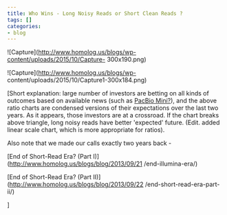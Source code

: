 ```yaml
---
title: Who Wins - Long Noisy Reads or Short Clean Reads ?
tags: []
categories:
- blog
---
```

![Capture](http://www.homolog.us/blogs/wp-content/uploads/2015/10/Capture-
300x190.png)
<!--more-->

![Capture](http://www.homolog.us/blogs/wp-
content/uploads/2015/10/Capture1-300x184.png)

[Short explanation: large number of investors are betting on all kinds of
outcomes based on available news (such as [PacBio
Mini?](http://www.homolog.us/blogs/blog/2015/09/30/pacbio-mini/)), and the
above ratio charts are condensed versions of their expectations over the last
two years. As it appears, those investors are at a crossroad. If the chart
breaks above triangle, long noisy reads have better 'expected' future. (Edit.
added linear scale chart, which is more appropriate for ratios).

Also note that we made our calls exactly two years back -

[End of Short-Read Era? (Part I)](http://www.homolog.us/blogs/blog/2013/09/21
/end-illumina-era/)

[End of Short-Read Era? (Part II)](http://www.homolog.us/blogs/blog/2013/09/22
/end-short-read-era-part-ii/)

]


